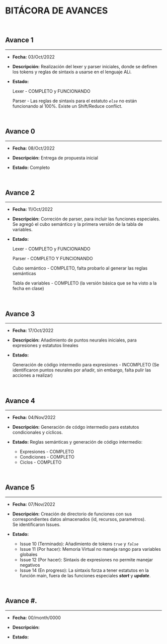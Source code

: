 **BITÁCORA DE AVANCES**
===
<br>

## Avance 1
---
- **Fecha:** 03/Oct/2022

- **Descripción:** Realización del lexer y parser iniciales, donde se definen los tokens y reglas de sintaxis a usarse en el lenguaje ALi.

- **Estado:**

    Lexer - COMPLETO y FUNCIONANDO

    Parser - Las reglas de sintaxis para el estatuto *`else`* no están funcionando al 100%. Existe un Shift/Reduce conflict.

<br>

## Avance 0
---
- **Fecha:** 08/Oct/2022

- **Descripción:** Entrega de propuesta inicial

- **Estado:** Completo

<br>

## Avance 2
---
- **Fecha:** 11/Oct/2022

- **Descripción:** Correción de parser, para incluir las funciones especiales. Se agregó el cubo semántico y la primera versión de la tabla de variables.

- **Estado:**

    Lexer - COMPLETO y FUNCIONANDO

    Parser - COMPLETO Y FUNCIONANDO

    Cubo semántico - COMPLETO, falta probarlo al generar las reglas semánticas

    Tabla de variables - COMPLETO (la versión básica que se ha visto a la fecha en clase)

<br>

## Avance 3
---
- **Fecha:** 17/Oct/2022

- **Descripción:** Añadimiento de puntos neurales iniciales, para expresiones y estatutos lineales

- **Estado:**
    
    Generación de código intermedio para expresiones - INCOMPLETO (Se identificaron puntos neurales por añadir, sin embargo, falta pulir las acciones a realizar)
        
<br>

## Avance 4
---
- **Fecha:** 04/Nov/2022

- **Descripción:** Generación de códgo intermedio para estatutos condicionales y cíclicos.

- **Estado:**
    Reglas semánticas y generación de código intermedio:
    - Expresiones - COMPLETO
    - Condiciones - COMPLETO
    - Ciclos - COMPLETO
        
<br>

## Avance 5
---
- **Fecha:** 07/Nov/2022

- **Descripción:** Creación de directorio de funciones con sus correspondientes datos almacenados (id, recursos, parametros).
\
Se identificaron Issues.

- **Estado:**
    - Issue 10 (Terminado): Añadimiento de tokens *`true`* y *`false`*
    - Issue 11 (Por hacer): Memoria Virtual no maneja rango para variables globales
    - Issue 12 (Por hacer): Sintaxis de expresiones no permite manejar negativos
    - Issue 14 (En progreso): La sintaxis forza a tener estatutos en la función main, fuera de las funciones especiales _**start**_ y _**update**_.
        
<br>

## Avance #.
---
- **Fecha:** 00/month/0000

- **Descripción:**

- **Estado:**

        
<br>
